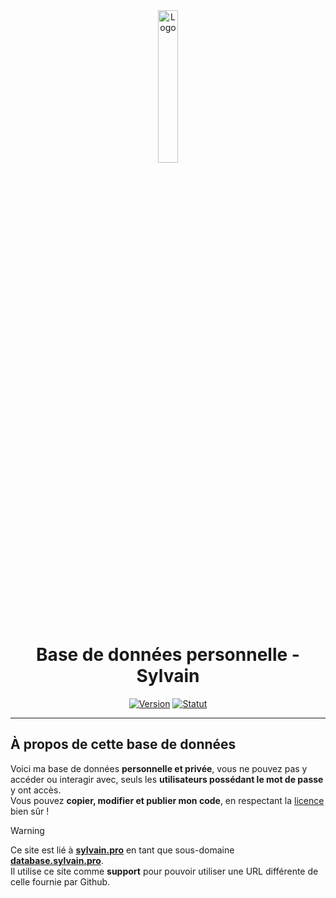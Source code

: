 <div align="center">
  <a href="https://database.sylvain.pro"><img src="https://database.sylvain.pro/src/database.ico" alt="Logo" width="25%" height="auto"></a>

# Base de données personnelle - Sylvain
  [![Version](https://img.shields.io/badge/Version%20:-v1.0.4-3857ab?labelColor=23272A)](https://github.com/20syldev/database/releases/latest)
  [![Statut](https://img.shields.io/badge/Site%20:-Online-49ad4c?labelColor=23272A)](https://database.sylvain.pro)
</div>

---

## À propos de cette base de données
Voici ma base de données **personnelle et privée**, vous ne pouvez pas y accéder ou interagir avec, seuls les **utilisateurs possédant le mot de passe** y ont accès.  
Vous pouvez **copier, modifier et publier mon code**, en respectant la [licence](https://github.com/20syldev/database?tab=BSD-3-Clause-1-ov-file#readme) bien sûr !

> [!WARNING]
> Ce site est lié à **[sylvain.pro](https://sylvain.pro)** en tant que sous-domaine **[database.sylvain.pro](https://database.sylvain.pro)**.  
> Il utilise ce site comme **support** pour pouvoir utiliser une URL différente de celle fournie par Github.
